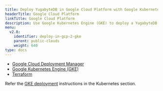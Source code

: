 ```yaml
---
title: Deploy YugabyteDB in Google Cloud Platform with Google Kubernetes Engine (GKE)
headerTitle: Google Cloud Platform
linkTitle: Google Cloud Platform
description: Use Google Kubernetes Engine (GKE) to deploy a YugabyteDB cluster in Google Cloud Platform.
menu:
  v2.8:
    identifier: deploy-in-gcp-2-gke
    parent: public-clouds
    weight: 640
type: docs
---
```


<ul class="nav nav-tabs-alt nav-tabs-yb">

  <li >
    <a href="../gcp-deployment-manager" class="nav-link">
      <i class="icon-shell"></i>
      Google Cloud Deployment Manager
    </a>
  </li>

  <li>
    <a href="../gke" class="nav-link active">
      <i class="fas fa-cubes" aria-hidden="true"></i>
      Google Kubernetes Engine (GKE)
    </a>
  </li>

  <li >
    <a href="../terraform" class="nav-link">
      <i class="icon-shell"></i>
      Terraform
    </a>
  </li>

</ul>

Refer the [GKE deployment](../../../kubernetes/gke/) instructions in the Kubernetes section.
